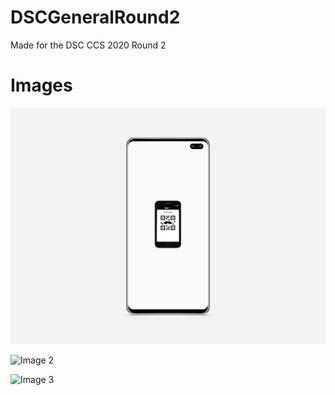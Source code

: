 # DSCGeneralRound2
Made for the DSC CCS 2020 Round 2 

# Images
![Image 1](/galaxy-s10-mockup.png)

![Image 2](/galaxy-s10-mockup(1).png)

![Image 3](/galaxy-s10-mockup(2).png)


